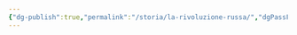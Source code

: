 ```yaml
---
{"dg-publish":true,"permalink":"/storia/la-rivoluzione-russa/","dgPassFrontmatter":true,"created":"2024-12-31T14:06:29.259+01:00","updated":"2024-12-31T14:23:57.526+01:00"}
---
```


